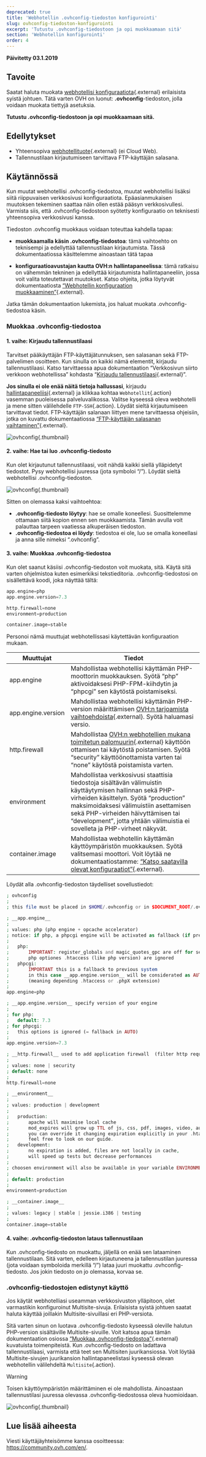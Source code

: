 ```yaml
---
deprecated: true
title: 'Webhotellin .ovhconfig-tiedoston konfigurointi'
slug: ovhconfig-tiedoston-konfigurointi
excerpt: 'Tutustu .ovhconfig-tiedostoon ja opi muokkaamaan sitä'
section: 'Webhotellin konfigurointi'
order: 4
---
```


**Päivitetty 03.1.2019**

## Tavoite

Saatat haluta muokata [webhotellisi konfiguraatiota](https://www.ovh-hosting.fi/webhotelli/){.external} erilaisista syistä johtuen. Tätä varten OVH on luonut: **.ovhconfig**-tiedoston, jolla voidaan muokata tiettyjä asetuksia.

**Tutustu .ovhconfig-tiedostoon ja opi muokkaamaan sitä.**

## Edellytykset

- Yhteensopiva [webhotellituote](https://www.ovh-hosting.fi/webhotelli/){.external} (ei Cloud Web).
- Tallennustilaan kirjautumiseen tarvittava FTP-käyttäjän salasana. 

## Käytännössä

Kun muutat webhotellisi .ovhconfig-tiedostoa, muutat webhotellisi lisäksi siitä riippuvaisen verkkosivusi konfiguraatiota. Epäasianmukaisen muutoksen tekeminen saattaa näin ollen estää pääsyn verkkosivullesi. Varmista siis, että .ovhconfig-tiedostoon syötetty konfiguraatio on teknisesti yhteensopiva verkkosivusi kanssa.

Tiedoston .ovhconfig muokkaus voidaan toteuttaa kahdella tapaa:

- **muokkaamalla käsin .ovhconfig-tiedostoa**: tämä vaihtoehto on teknisempi ja edellyttää tallennustilaan kirjautumista. Tässä dokumentaatiossa käsittelemme ainoastaan tätä tapaa

- **konfiguraatioavustajan kautta OVH:n hallintapaneelissa**: tämä ratkaisu on vähemmän tekninen ja edellyttää kirjautumista hallintapaneeliin, jossa voit valita toteutettavat muutokset. Katso ohjeita, jotka löytyvät dokumentaatiosta [“Webhotellin konfiguraation muokkaaminen”](https://docs.ovh.com/fi/hosting/webhotellin_kayttoympariston_muokkaaminen/){.external}.

Jatka tämän dokumentaation lukemista, jos haluat muokata .ovhconfig-tiedostoa käsin. 

### Muokkaa .ovhconfig-tiedostoa

#### 1. vaihe: Kirjaudu tallennustilaasi

Tarvitset pääkäyttäjän FTP-käyttäjätunnuksen, sen salasanan sekä FTP-palvelimen osoitteen. Kun sinulla on kaikki nämä elementit, kirjaudu tallennustilaasi. Katso tarvittaessa apua dokumentaation “Verkkosivun siirto verkkoon webhotellissa” kohdasta “[Kirjaudu tallennustilaasi](https://docs.ovh.com/fi/hosting/verkkosivun-siirto-verkkoon/#2-vaihe-sivun-tiedostojen-siirto-verkkoon-tallennustilassa){.external}”.

**Jos sinulla ei ole enää näitä tietoja hallussasi**, kirjaudu [hallintapaneeliisi](https://www.ovh.com/auth/?action=gotomanager&from=https://www.ovh.ie/&ovhSubsidiary=ie){.external} ja klikkaa kohtaa `Webhotellit`{.action} vasemman puoleisessa palveluvalikossa. Valitse kyseessä oleva webhotelli ja mene sitten välilehdelle `FTP-SSH`{.action}. Löydät sieltä kirjautumiseen tarvittavat tiedot. FTP-käyttäjän salanaan liittyen mene tarvittaessa ohjeisiin, jotka on kuvattu dokumentaatiossa [“FTP-käyttäjän salasanan vaihtaminen”](https://docs.ovh.com/fi/hosting/ftp-kayttajan-salasanan-vaihtaminen/){.external}.

![ovhconfig](images/ovhconfig-step1.png){.thumbnail}

#### 2. vaihe: Hae tai luo .ovhconfig-tiedosto

Kun olet kirjautunut tallennustilaasi, voit nähdä kaikki siellä ylläpidetyt tiedostot. Pysy webhotellisi juuressa (jota symboloi “/”). Löydät sieltä webhotellisi .ovhconfig-tiedoston.

![ovhconfig](images/ovhconfig-step2.png){.thumbnail}

Sitten on olemassa kaksi vaihtoehtoa:

- **.ovhconfig-tiedosto löytyy**: hae se omalle koneellesi. Suosittelemme ottamaan siitä kopion ennen sen muokkaamista. Tämän avulla voit palauttaa tarpeen vaatiessa alkuperäisen tiedoston.
- **.ovhconfig-tiedostoa ei löydy**: tiedostoa ei ole, luo se omalla koneellasi ja anna sille nimeksi “.ovhconfig”.

#### 3. vaihe: Muokkaa .ovhconfig-tiedostoa

Kun olet saanut käsiisi .ovhconfig-tiedoston voit muokata, sitä. Käytä sitä varten ohjelmistoa kuten esimerkiksi tekstieditoria. .ovhconfig-tiedostosi on sisällettävä koodi, joka näyttää tältä:

```php
app.engine=php
app.engine.version=7.3

http.firewall=none
environment=production

container.image=stable
```

Personoi nämä muuttujat webhotellissasi käytettävän konfiguraation mukaan. 

|Muuttujat|Tiedot|
|---|---|
|app.engine|Mahdollistaa webhotellisi käyttämän PHP-moottorin muokkauksen. Syötä “php” aktivoidaksesi PHP-FPM-kiihdytin ja “phpcgi” sen käytöstä poistamiseksi.|
|app.engine.version|Mahdollistaa webhotellisi käyttämän PHP-version määrittämisen [OVH:n tarjoamista vaihtoehdoista](https://www.ovh-hosting.fi/webhotelli/php.xml){.external}. Syötä haluamasi versio.|
|http.firewall|Mahdollistaa [OVH:n webhotellien mukana toimitetun palomuurin](https://www.ovh-hosting.fi/webhotelli/mod_security.xml){.external} käyttöön ottamisen tai käytöstä poistamisen. Syötä “security” käyttöönottamista varten tai “none” käytöstä poistamista varten.|
|environment|Mahdollistaa verkkosivusi staattisia tiedostoja sisältävän välimuistin käyttäytymisen hallinnan sekä PHP-virheiden käsittelyn. Syötä “production” maksimoidaksesi välimuistiin asettamisen sekä PHP-virheiden häivyttämisen tai “development”, jotta yhtään välimuistia ei sovelleta ja PHP-virheet näkyvät.  |
|container.image|Mahdollistaa webhotellin käyttämän käyttöympäristön muokkauksen. Syötä valitsemasi moottori. Voit löytää ne dokumentaatiostamme: [“Katso saatavilla olevat konfiguraatiot”](https://docs.ovh.com/fi/hosting/webhotellin_kayttoympariston_muokkaaminen/#katso-saatavilla-olevat-konfiguraatiot){.external}.|

Löydät alla .ovhconfig-tiedoston täydelliset sovellustiedot:

```php
; ovhconfig
;
; this file must be placed in $HOME/.ovhconfig or in $DOCUMENT_ROOT/.ovhconfig

; __app.engine__
;
; values: php (php engine + opcache accelerator)
; notice: if php, a phpcgi engine will be activated as fallback (if previous engine crash)
;
;   php:
;       IMPORTANT: register_globals and magic_quotes_gpc are off for security
;       php optiones .htaccess (like php version) are ignored
;   phpcgi:
;       IMPORTANT this is a fallback to previous system
;       in this case __app.engine.version__ will be considerated as AUTO and php version will be old system
;       (meaning depending .htaccess or .phpX extension)
;
app.engine=php

; __app.engine.version__ specify version of your engine
;
; for php:
;   default: 7.3
; for phpcgi:
;   this options is ignored (= fallback in AUTO)
;
app.engine.version=7.3

; __http.firewall__ used to add application firewall  (filter http requests)
;
; values: none | security
; default: none
;
http.firewall=none

; __environment__
;
; values: production | development
;
;   production:
;       apache will maximise local cache
;       mod_expires will grow up TTL of js, css, pdf, images, video, audio
;       you can override it changing expiration explicitly in your .htaccess
;       feel free to look on our guide.
;   development:
;       no expiration is added, files are not locally in cache,
;       will speed up tests but decrease performances
;
; choosen environment will also be available in your variable ENVIRONMENT unix env
;
; default: production
;
environment=production

; __container.image__
;
; values: legacy | stable | jessie.i386 | testing
;
container.image=stable
```

#### 4. vaihe: .ovhconfig-tiedoston lataus tallennustilaan

Kun .ovhconfig-tiedosto on muokattu, jäljellä on enää sen lataaminen tallennustilaan. Sitä varten, edelleen kirjautuneena ja tallennustilan juuressa (jota voidaan symboloida merkillä “/”) lataa juuri muokattu .ovhconfig-tiedosto. Jos jokin tiedosto on jo olemassa, korvaa se.

### .ovhconfig-tiedostojen edistynyt käyttö

Jos käytät webhotelliasi useamman verkkosivuston ylläpitoon, olet varmastikin konfiguroinut Multisite-sivuja. Erilaisista syistä johtuen saatat haluta käyttää joillakin Multisite-sivuillasi eri PHP-versiota.

Sitä varten sinun on luotava .ovhconfig-tiedosto kyseessä oleville halutun PHP-version sisältäville Multisite-sivuille. Voit katsoa apua tämän dokumentaation osiossa [“Muokkaa .ovhconfig-tiedostoa”](https://docs.ovh.com/fi/hosting/ovhconfig-tiedoston-konfigurointi/#muokkaa-ovhconfig-tiedostoa){.external} kuvatuista toimenpiteistä. Kun .ovhconfig-tiedosto on ladattava tallennustilaasi, varmista että teet sen Multisiten juurikansiossa. Voit löytää Multisite-sivujen juurikansion hallintapaneelistasi kyseessä olevan webhotellin välilehdeltä `Multisite`{.action}. 

> [!warning]
>
> Toisen käyttöympäristön määrittäminen ei ole mahdollista. Ainoastaan tallennustilasi juuressa olevassa .ovhconfig-tiedostossa oleva huomioidaan.
> 

![ovhconfig](images/ovhconfig-step3.png){.thumbnail}

## Lue lisää aiheesta

Viesti käyttäjäyhteisömme kanssa osoitteessa: <https://community.ovh.com/en/>.